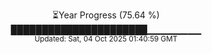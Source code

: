 <p align="center">
⏳Year Progress (75.64 %) <br>
██████████████████████▁▁▁▁▁▁▁▁ <br>
<sub>Updated: Sat, 04 Oct 2025 01:40:59 GMT</sub>
</p>

